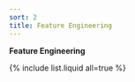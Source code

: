 ```yaml
---
sort: 2
title: Feature Engineering
---
```



**Feature Engineering**


{% include list.liquid all=true %}
